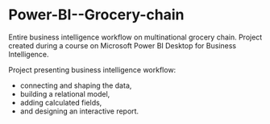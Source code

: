 # Power-BI--Grocery-chain
 Entire business intelligence workflow on multinational grocery chain.
Project created during a course on Microsoft Power BI Desktop for Business Intelligence.

Project presenting business intelligence workflow: 
- connecting and shaping the data,
- building a relational model,
- adding calculated fields,
- and designing an interactive report.




  
